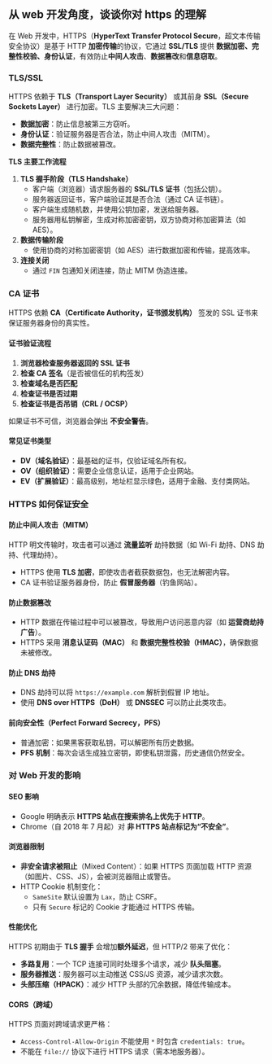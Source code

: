 ## 从 web 开发角度，谈谈你对 https 的理解



在 Web 开发中，HTTPS（**HyperText Transfer Protocol Secure**，超文本传输安全协议）是基于 HTTP **加密传输**的协议，它通过 **SSL/TLS** 提供 **数据加密、完整性校验、身份认证**，有效防止**中间人攻击**、**数据篡改**和**信息窃取**。

### TLS/SSL

HTTPS 依赖于 **TLS（Transport Layer Security）** 或其前身 **SSL（Secure Sockets Layer）** 进行加密。TLS 主要解决三大问题：

- **数据加密**：防止信息被第三方窃听。
- **身份认证**：验证服务器是否合法，防止中间人攻击（MITM）。
- **数据完整性**：防止数据被篡改。

**TLS 主要工作流程**

1. **TLS 握手阶段（TLS Handshake）**
   - 客户端（浏览器）请求服务器的 **SSL/TLS 证书**（包括公钥）。
   - 服务器返回证书，客户端验证其是否合法（通过 CA 证书链）。
   - 客户端生成随机数，并使用公钥加密，发送给服务器。
   - 服务器用私钥解密，生成对称加密密钥，双方协商对称加密算法（如 AES）。
2. **数据传输阶段**
   - 使用协商的对称加密密钥（如 AES）进行数据加密和传输，提高效率。
3. **连接关闭**
   - 通过 `FIN` 包通知关闭连接，防止 MITM 伪造连接。

### **CA 证书**

HTTPS 依赖 **CA（Certificate Authority，证书颁发机构）** 签发的 SSL 证书来保证服务器身份的真实性。

#### **证书验证流程**

1. **浏览器检查服务器返回的 SSL 证书**
2. **检查 CA 签名**（是否被信任的机构签发）
3. **检查域名是否匹配**
4. **检查证书是否过期**
5. **检查证书是否吊销（CRL / OCSP）**

如果证书不可信，浏览器会弹出 **不安全警告**。

#### **常见证书类型**

- **DV（域名验证）**：最基础的证书，仅验证域名所有权。
- **OV（组织验证）**：需要企业信息认证，适用于企业网站。
- **EV（扩展验证）**：最高级别，地址栏显示绿色，适用于金融、支付类网站。

### **HTTPS 如何保证安全**

#### **防止中间人攻击（MITM）**

HTTP 明文传输时，攻击者可以通过 **流量监听** 劫持数据（如 Wi-Fi 劫持、DNS 劫持、代理劫持）。

- HTTPS 使用 **TLS 加密**，即使攻击者截获数据包，也无法解密内容。
- CA 证书验证服务器身份，防止 **假冒服务器**（钓鱼网站）。

#### **防止数据篡改**

- HTTP 数据在传输过程中可以被篡改，导致用户访问恶意内容（如 **运营商劫持广告**）。
- HTTPS 采用 **消息认证码（MAC）** 和 **数据完整性校验（HMAC）**，确保数据未被修改。

#### **防止 DNS 劫持**

- DNS 劫持可以将 `https://example.com` 解析到假冒 IP 地址。
- 使用 **DNS over HTTPS（DoH）** 或 **DNSSEC** 可以防止此类攻击。

#### **前向安全性（Perfect Forward Secrecy，PFS）**

- 普通加密：如果黑客获取私钥，可以解密所有历史数据。
- **PFS 机制**：每次会话生成独立密钥，即使私钥泄露，历史通信仍然安全。

### **对 Web 开发的影响**

#### **SEO 影响**

- Google 明确表示 **HTTPS 站点在搜索排名上优先于 HTTP**。
- Chrome（自 2018 年 7 月起）对 **非 HTTPS 站点标记为“不安全”**。

#### **浏览器限制**

- **非安全请求被阻止**（Mixed Content）：如果 HTTPS 页面加载 HTTP 资源（如图片、CSS、JS），会被浏览器阻止或警告。
- HTTP Cookie 机制变化：
  - `SameSite` 默认设置为 `Lax`，防止 CSRF。
  - 只有 `Secure` 标记的 Cookie 才能通过 HTTPS 传输。

#### **性能优化**

HTTPS 初期由于 **TLS 握手** 会增加**额外延迟**，但 HTTP/2 带来了优化：

- **多路复用**：一个 TCP 连接可同时处理多个请求，减少 **队头阻塞**。
- **服务器推送**：服务器可以主动推送 CSS/JS 资源，减少请求次数。
- **头部压缩（HPACK）**：减少 HTTP 头部的冗余数据，降低传输成本。

#### **CORS（跨域）**

HTTPS 页面对跨域请求更严格：

- `Access-Control-Allow-Origin` 不能使用 `*` 时包含 `credentials: true`。
- 不能在 `file://` 协议下进行 HTTPS 请求（需本地服务器）。